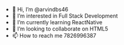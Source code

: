 - 👋 Hi, I’m @arvindbs46
- 👀 I’m interested in Full Stack Development 
- 🌱 I’m currently learning ReactNative
- 💞️ I’m looking to collaborate on HTML5
- 📫 How to reach me 7826996387

<!---
arvinds46/arvinds46 is a ✨ special ✨ repository because its `README.md` (this file) appears on your GitHub profile.
--->
